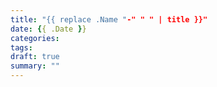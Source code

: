 ```yaml
---
title: "{{ replace .Name "-" " " | title }}"
date: {{ .Date }}
categories:
tags:
draft: true
summary: ""
---
```


